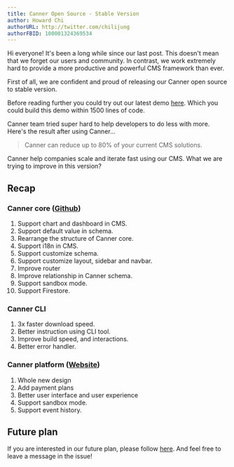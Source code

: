 ```yaml
---
title: Canner Open Source - Stable Version
author: Howard Chi
authorURL: http://twitter.com/chilijung
authorFBID: 100001324369534
---
```


Hi everyone! It's been a long while since our last post. This doesn't mean that we forget our users and community. In contrast, we work extremely hard to provide a more productive and powerful CMS framework than ever.

First of all, we are confident and proud of releasing our Canner open source to stable version.

<!--truncate-->

Before reading further you could try out our latest demo [here](https://www.canner.io/demo). Which you could build this demo within 1500 lines of code.

Canner team tried super hard to help developers to do less with more. Here's the result after using Canner...

> Canner can reduce up to 80% of your current CMS solutions.

Canner help companies scale and iterate fast using our CMS. What we are trying to improve in this version?

## Recap

### Canner core ([Github](https://www.github.com/canner/canner))

1. Support chart and dashboard in CMS.
2. Support default value in schema.
3. Rearrange the structure of Canner core.
4. Support i18n in CMS.
5. Support customize schema.
6. Support customize layout, sidebar and navbar.
7. Improve router
8. Improve relationship in Canner schema.
9. Support sandbox mode.
10. Support Firestore.


### Canner CLI

1. 3x faster download speed.
2. Better instruction using CLI tool.
3. Improve build speed, and interactions.
4. Better error handler.

### Canner platform ([Website](https://www.canner.io))

1. Whole new design
2. Add payment plans
3. Better user interface and user experience
4. Support sandbox mode.
5. Support event history.

## Future plan

If you are interested in our future plan, please follow [here](https://github.com/Canner/canner/issues/123). And feel free to leave a message in the issue!